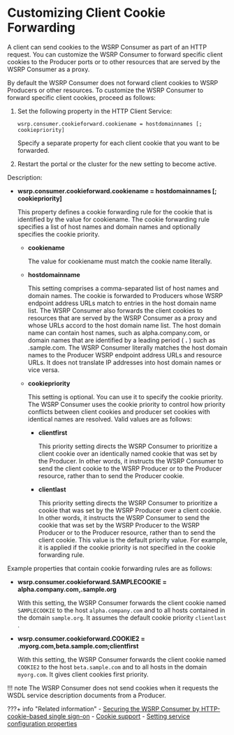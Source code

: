 # Customizing Client Cookie Forwarding

A client can send cookies to the WSRP Consumer as part of an HTTP request. You can customize the WSRP Consumer to forward specific client cookies to the Producer ports or to other resources that are served by the WSRP Consumer as a proxy.

By default the WSRP Consumer does not forward client cookies to WSRP Producers or other resources. To customize the WSRP Consumer to forward specific client cookies, proceed as follows:

1.  Set the following property in the HTTP Client Service:

    ```
    wsrp.consumer.cookieforward.cookiename = hostdomainnames [; cookiepriority]
    ```

    Specify a separate property for each client cookie that you want to be forwarded.

2.  Restart the portal or the cluster for the new setting to become active.


Description:

-   **wsrp.consumer.cookieforward.cookiename = hostdomainnames \[; cookiepriority\]**

    This property defines a cookie forwarding rule for the cookie that is identified by the value for cookiename. The cookie forwarding rule specifies a list of host names and domain names and optionally specifies the cookie priority.

    -   **cookiename**

        The value for cookiename must match the cookie name literally.

    -   **hostdomainname**

        This setting comprises a comma-separated list of host names and domain names. The cookie is forwarded to Producers whose WSRP endpoint address URLs match to entries in the host domain name list. The WSRP Consumer also forwards the client cookies to resources that are served by the WSRP Consumer as a proxy and whose URLs accord to the host domain name list. The host domain name can contain host names, such as alpha.company.com, or domain names that are identified by a leading period \( **.** \) such as .sample.com. The WSRP Consumer literally matches the host domain names to the Producer WSRP endpoint address URLs and resource URLs. It does not translate IP addresses into host domain names or vice versa.

    -   **cookiepriority**

        This setting is optional. You can use it to specify the cookie priority. The WSRP Consumer uses the cookie priority to control how priority conflicts between client cookies and producer set cookies with identical names are resolved. Valid values are as follows:

        -   **clientfirst**

            This priority setting directs the WSRP Consumer to prioritize a client cookie over an identically named cookie that was set by the Producer. In other words, it instructs the WSRP Consumer to send the client cookie to the WSRP Producer or to the Producer resource, rather than to send the Producer cookie.

        -   **clientlast**

            This priority setting directs the WSRP Consumer to prioritize a cookie that was set by the WSRP Producer over a client cookie. In other words, it instructs the WSRP Consumer to send the cookie that was set by the WSRP Producer to the WSRP Producer or to the Producer resource, rather than to send the client cookie. This value is the default priority value. For example, it is applied if the cookie priority is not specified in the cookie forwarding rule.


Example properties that contain cookie forwarding rules are as follows:

-   **wsrp.consumer.cookieforward.SAMPLECOOKIE = alpha.company.com,.sample.org**

    With this setting, the WSRP Consumer forwards the client cookie named `SAMPLECOOKIE` to the host `alpha.company.com` and to all hosts contained in the domain `sample.org`. It assumes the default cookie priority `clientlast` .

-   **wsrp.consumer.cookieforward.COOKIE2 = .myorg.com,beta.sample.com;clientfirst**

    With this setting, the WSRP Consumer forwards the client cookie named `COOKIE2` to the host `beta.sample.com` and to all hosts in the domain `myorg.com`. It gives client cookies first priority.


!!! note
    The WSRP Consumer does not send cookies when it requests the WSDL service description documents from a Producer.


???+ info "Related information"
    - [Securing the WSRP Consumer by HTTP-cookie-based single sign-on](../../../portal_wsrp_consumer/wsrp_consumer_info/cfg_security_consumer_portal/wsrpt_cons_sec_ws_http_cb_sso.md)
    - [Cookie support](../../../reference_for_using_wsrp_portal/wsrpc_cookie.md)
    - [Setting service configuration properties](../../../../../../../deployment/manage/config_portal_behavior/service_config_properties/index.md)

